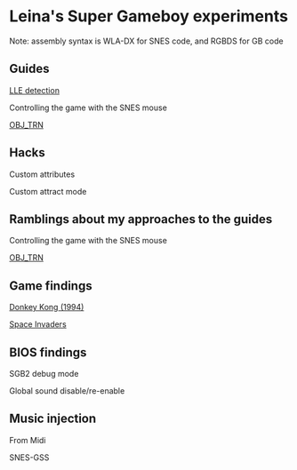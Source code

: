 # Leina's Super Gameboy experiments

Note: assembly syntax is WLA-DX for SNES code, and RGBDS for GB code

## Guides

[LLE detection](lle_detection.md)

Controlling the game with the SNES mouse

[OBJ_TRN](obj_trn_guide.md)

## Hacks

Custom attributes

Custom attract mode

## Ramblings about my approaches to the guides

Controlling the game with the SNES mouse

[OBJ_TRN](obj_trn_rambling.md)

## Game findings

[Donkey Kong (1994)](dk94.md)

[Space Invaders](spaceInvaders.md)

## BIOS findings

SGB2 debug mode

Global sound disable/re-enable

## Music injection

From Midi

SNES-GSS
